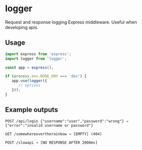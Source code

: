 # logger

Request and response logging Express middleware. Useful when developing apis.

## Usage
```js
import express from 'express';
import logger from 'logger';

const app = express();

if (process.env.NODE_ENV === 'dev') {
   app.use(logger({
      // options
   }));
}
```

## Example outputs

```
POST /api/login {"username":"user","password":"wrong"} → {"error":"invalid username or password"}
```

```
GET /somewhereovertherainbow → [EMPTY] (404)
```

```
POST /slowapi → [NO RESPONSE AFTER 2000ms]
```
